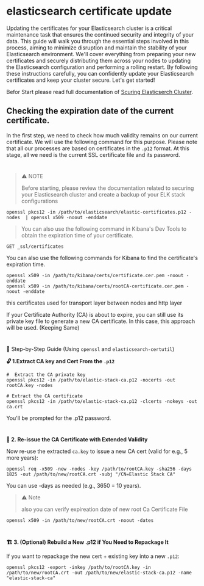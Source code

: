 
# elasticsearch certificate update 

Updating the certificates for your Elasticsearch cluster is a critical maintenance task that ensures the continued security and integrity of your data. This guide will walk you through the essential steps involved in this process, aiming to minimize disruption and maintain the stability of your Elasticsearch environment. We'll cover everything from preparing your new certificates and securely distributing them across your nodes to updating the Elasticsearch configuration and performing a rolling restart. By following these instructions carefully, you can confidently update your Elasticsearch certificates and keep your cluster secure. Let's get started!

Befor Start please read full documentation of [Scuring Elasticserch Cluster](https://www.elastic.co/docs/deploy-manage/security/secure-your-cluster-deployment).

## Checking the expiration date of the current certificate.

In the first step, we need to check how much validity remains on our current certificate. We will use the following command for this purpose. Please note that all our processes are based on certificates in the `.p12` format. At this stage, all we need is the current SSL certificate file and its password.

#

> :warning: NOTE
> 
> Before starting, please review the documentation related to securing your Elasticsearch cluster and create a backup of your ELK stack configurations

```shell
openssl pkcs12 -in /path/to/elasticsearch/elastic-certificates.p12 -nodes  | openssl x509 -noout -enddate
```

> You can also use the following command in Kibana's Dev Tools to obtain the expiration time of your certificate.

```http request
GET _ssl/certificates
```

You can also use the following commands for Kibana to find the certificate's expiration time.
 
```shell
openssl x509 -in /path/to/kibana/certs/certificate.cer.pem -noout -enddate
openssl x509 -in /path/to/kibana/certs/rootCA-certificate.cer.pem -noout -enddate
```
this certificates used for transport layer between nodes and http layer 

If your Certificate Authority (CA) is about to expire, you can still use its private key file to generate a new CA certificate. In this case, this approach will be used. (Keeping Same)

#

:toolbox: Step-by-Step Guide (Using `openssl` and `elasticsearch-certutil`)

**🔓 1.Extract CA key and Cert From the `.p12`**

```shell
#  Extract the CA private key
openssl pkcs12 -in /path/to/elastic-stack-ca.p12 -nocerts -out rootCA.key -nodes

# Extract the CA certificate
openssl pkcs12 -in /path/to/elastic-stack-ca.p12 -clcerts -nokeys -out ca.crt
```
You'll be prompted for the .p12 password.

#

**🔄 2. Re-issue the CA Certificate with Extended Validity**

Now re-use the extracted `ca.key` to issue a new CA cert (valid for e.g., 5 more years):

```shell
openssl req -x509 -new -nodes -key /path/to/rootCA.key -sha256 -days 1825 -out /path/to/new/rootCA.crt -subj "/CN=Elastic Stack CA"
```
You can use -days as needed (e.g., 3650 = 10 years).

> ⚠️ Note
> 
> also you can verify expireation date of new root Ca Certificate File

```shell
openssl x509 -in /path/to/new/rootCA.crt -noout -dates
```

#

**🏗 3. (Optional) Rebuild a New .p12 if You Need to Repackage It**

If you want to repackage the new cert + existing key into a new `.p12`:

```shell
openssl pkcs12 -export -inkey /path/to/rootCA.key -in /path/to/new/rootCA.crt -out /path/to/new/elastic-stack-ca.p12 -name "elastic-stack-ca"
```